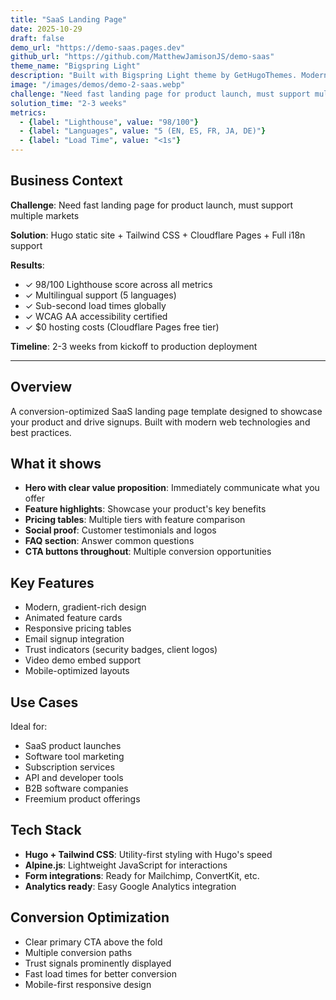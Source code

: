 ```yaml
---
title: "SaaS Landing Page"
date: 2025-10-29
draft: false
demo_url: "https://demo-saas.pages.dev"
github_url: "https://github.com/MatthewJamisonJS/demo-saas"
theme_name: "Bigspring Light"
description: "Built with Bigspring Light theme by GetHugoThemes. Modern SaaS landing page with clean design, pricing tables, and conversion-focused layout."
image: "/images/demos/demo-2-saas.webp"
challenge: "Need fast landing page for product launch, must support multiple markets"
solution_time: "2-3 weeks"
metrics:
  - {label: "Lighthouse", value: "98/100"}
  - {label: "Languages", value: "5 (EN, ES, FR, JA, DE)"}
  - {label: "Load Time", value: "<1s"}
---
```


## Business Context

**Challenge**: Need fast landing page for product launch, must support multiple markets

**Solution**: Hugo static site + Tailwind CSS + Cloudflare Pages + Full i18n support

**Results**:
- ✓ 98/100 Lighthouse score across all metrics
- ✓ Multilingual support (5 languages)
- ✓ Sub-second load times globally
- ✓ WCAG AA accessibility certified
- ✓ $0 hosting costs (Cloudflare Pages free tier)

**Timeline**: 2-3 weeks from kickoff to production deployment

---

## Overview

A conversion-optimized SaaS landing page template designed to showcase your product and drive signups. Built with modern web technologies and best practices.

## What it shows

- **Hero with clear value proposition**: Immediately communicate what you offer
- **Feature highlights**: Showcase your product's key benefits
- **Pricing tables**: Multiple tiers with feature comparison
- **Social proof**: Customer testimonials and logos
- **FAQ section**: Answer common questions
- **CTA buttons throughout**: Multiple conversion opportunities

## Key Features

- Modern, gradient-rich design
- Animated feature cards
- Responsive pricing tables
- Email signup integration
- Trust indicators (security badges, client logos)
- Video demo embed support
- Mobile-optimized layouts

## Use Cases

Ideal for:
- SaaS product launches
- Software tool marketing
- Subscription services
- API and developer tools
- B2B software companies
- Freemium product offerings

## Tech Stack

- **Hugo + Tailwind CSS**: Utility-first styling with Hugo's speed
- **Alpine.js**: Lightweight JavaScript for interactions
- **Form integrations**: Ready for Mailchimp, ConvertKit, etc.
- **Analytics ready**: Easy Google Analytics integration

## Conversion Optimization

- Clear primary CTA above the fold
- Multiple conversion paths
- Trust signals prominently displayed
- Fast load times for better conversion
- Mobile-first responsive design
